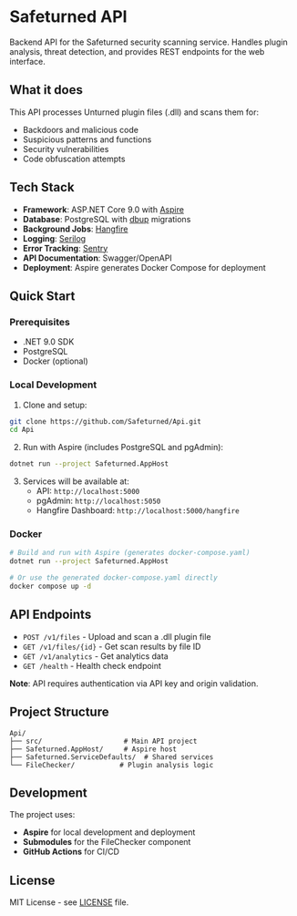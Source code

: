 # Safeturned API

Backend API for the Safeturned security scanning service. Handles plugin analysis, threat detection, and provides REST endpoints for the web interface.

## What it does

This API processes Unturned plugin files (.dll) and scans them for:
- Backdoors and malicious code
- Suspicious patterns and functions
- Security vulnerabilities
- Code obfuscation attempts

## Tech Stack

- **Framework**: ASP.NET Core 9.0 with [Aspire](https://learn.microsoft.com/en-us/dotnet/aspire/)
- **Database**: PostgreSQL with [dbup](https://dbup.readthedocs.io/) migrations
- **Background Jobs**: [Hangfire](https://www.hangfire.io/)
- **Logging**: [Serilog](https://serilog.net/)
- **Error Tracking**: [Sentry](https://sentry.io/)
- **API Documentation**: Swagger/OpenAPI
- **Deployment**: Aspire generates Docker Compose for deployment

## Quick Start

### Prerequisites

- .NET 9.0 SDK
- PostgreSQL
- Docker (optional)

### Local Development

1. Clone and setup:
```bash
git clone https://github.com/Safeturned/Api.git
cd Api
```

2. Run with Aspire (includes PostgreSQL and pgAdmin):
```bash
dotnet run --project Safeturned.AppHost
```

3. Services will be available at:
   - API: `http://localhost:5000`
   - pgAdmin: `http://localhost:5050`
   - Hangfire Dashboard: `http://localhost:5000/hangfire`

### Docker

```bash
# Build and run with Aspire (generates docker-compose.yaml)
dotnet run --project Safeturned.AppHost

# Or use the generated docker-compose.yaml directly
docker compose up -d
```

## API Endpoints

- `POST /v1/files` - Upload and scan a .dll plugin file
- `GET /v1/files/{id}` - Get scan results by file ID
- `GET /v1/analytics` - Get analytics data
- `GET /health` - Health check endpoint

**Note**: API requires authentication via API key and origin validation.

## Project Structure

```
Api/
├── src/                    # Main API project
├── Safeturned.AppHost/     # Aspire host
├── Safeturned.ServiceDefaults/  # Shared services
└── FileChecker/           # Plugin analysis logic
```

## Development

The project uses:
- **Aspire** for local development and deployment
- **Submodules** for the FileChecker component
- **GitHub Actions** for CI/CD

## License

MIT License - see [LICENSE](LICENSE) file.
